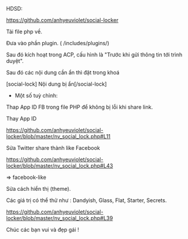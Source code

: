 

HDSD:

https://github.com/anhyeuviolet/social-locker

Tải file php về.

Đưa vào phần plugin. ( /includes/plugins/)

Sau đó kích hoạt trong ACP, cấu hình là "Trước khi gửi thông tin tới trình duyệt".

Sau đó các nội dung cần ẩn thì đặt trong khoá

[social-lock] Nội dung bị ẩn[/social-lock]

+ Một số tuỳ chỉnh:

Thap App ID FB trong file PHP để không bị lỗi khi share link.

Thay App ID

https://github.com/anhyeuviolet/social-locker/blob/master/nv_social_lock.php#L11

Sửa Twitter share thành like Facebook

https://github.com/anhyeuviolet/social-locker/blob/master/nv_social_lock.php#L43

=> facebook-like

Sửa cách hiển thị (theme).

Các giá trị có thể thử như : Dandyish, Glass, Flat, Starter, Secrets.

https://github.com/anhyeuviolet/social-locker/blob/master/nv_social_lock.php#L39

Chúc các bạn vui và đẹp gái !
